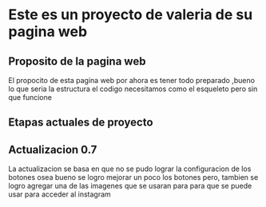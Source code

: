 # Este es un proyecto  de valeria de su pagina web
## Proposito de la pagina web
El propocito de esta pagina web por ahora es tener todo preparado ,bueno lo que seria la estructura el codigo necesitamos como el esqueleto pero sin que funcione 
## Etapas actuales de proyecto 
## Actualizacion 0.7
La actualizacion se basa en que no se pudo lograr la configuracion de los botones osea bueno se logro mejorar un poco los botones pero, tambien se logro agregar una de las imagenes que se usaran para para que se puede usar para acceder al instagram 